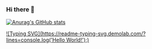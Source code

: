 ### Hi there 👋

[![Anurag's GitHub stats](https://github-readme-stats.vercel.app/api?username=oshinoOugi)](https://github.com/anuraghazra/github-readme-stats)

[![Typing SVG](https://readme-typing-svg.demolab.com/?lines=console.log('Hello World!');)](https://git.io/typing-svg)

<!--
**oshinoOugi/oshinoOugi** is a ✨ _special_ ✨ repository because its `README.md` (this file) appears on your GitHub profile.

Here are some ideas to get you started:

- 🔭 I’m currently working on ...
- 🌱 I’m currently learning ...
- 👯 I’m looking to collaborate on ...
- 🤔 I’m looking for help with ...
- 💬 Ask me about ...
- 📫 How to reach me: ...
- 😄 Pronouns: ...
- ⚡ Fun fact: ...
-->
